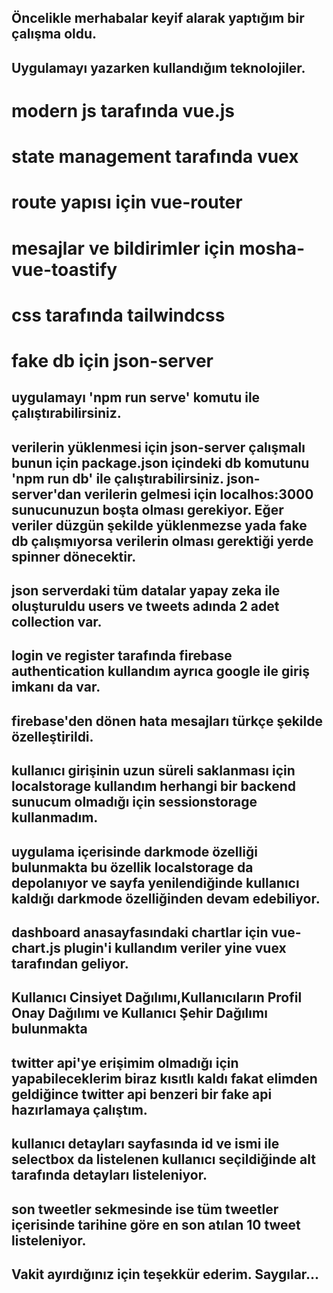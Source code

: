 ## Öncelikle merhabalar keyif alarak yaptığım bir çalışma oldu.

## Uygulamayı yazarken kullandığım teknolojiler.
# modern js tarafında vue.js
# state management tarafında vuex
# route yapısı için vue-router
# mesajlar ve bildirimler için mosha-vue-toastify
# css tarafında tailwindcss
# fake db için json-server

## uygulamayı 'npm run serve' komutu ile çalıştırabilirsiniz.

## verilerin yüklenmesi için json-server çalışmalı bunun için package.json içindeki db komutunu 'npm run db' ile çalıştırabilirsiniz. json-server'dan verilerin gelmesi için localhos:3000 sunucunuzun boşta olması gerekiyor. Eğer veriler düzgün şekilde yüklenmezse yada fake db çalışmıyorsa verilerin olması gerektiği yerde spinner dönecektir.

## json serverdaki tüm datalar yapay zeka ile oluşturuldu users ve tweets adında 2 adet collection var.

## login ve register tarafında firebase authentication kullandım ayrıca google ile giriş imkanı da var.

## firebase'den dönen hata mesajları türkçe şekilde özelleştirildi.

## kullanıcı girişinin uzun süreli saklanması için localstorage kullandım herhangi bir backend sunucum olmadığı için sessionstorage kullanmadım.

## uygulama içerisinde darkmode özelliği bulunmakta bu özellik localstorage da depolanıyor ve sayfa yenilendiğinde kullanıcı kaldığı darkmode özelliğinden devam edebiliyor.

## dashboard anasayfasındaki chartlar için vue-chart.js plugin'i kullandım veriler yine vuex tarafından geliyor.

## Kullanıcı Cinsiyet Dağılımı,Kullanıcıların Profil Onay Dağılımı ve Kullanıcı Şehir Dağılımı bulunmakta

## twitter api'ye erişimim olmadığı için yapabileceklerim biraz kısıtlı kaldı fakat elimden geldiğince twitter api benzeri bir fake api hazırlamaya çalıştım.

## kullanıcı detayları sayfasında id ve ismi ile selectbox da listelenen kullanıcı seçildiğinde alt tarafında detayları listeleniyor.

## son tweetler sekmesinde ise tüm tweetler içerisinde tarihine göre en son atılan 10 tweet listeleniyor.

## Vakit ayırdığınız için teşekkür ederim. Saygılar...
